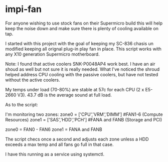 # impi-fan

For anyone wishing to use stock fans on their Supermicro build this will help keep the noise down and make sure there is plenty of cooling available on tap.

I started with this project with the goal of keeping my SC-836 chasis un modified keeping all orignal plug-in play fan in place.  This script works with any X10 generation Supermicro motherboard.

Note:
I found that active coolers SNK-P0048AP4 work best.  I have an air shoud as well but not sure it is really needed.  What I've noticed the shroud helped address CPU cooling with the passive coolers, but have not tested without the active coolers.

My temps under load (70-80%) are stable at 57c for each CPU (2 x E5-2660 V3).  43.7 dB is the average sound at full load.  

As to the script:

I'm monitoring two zones:
zone0 = ['CPU','VRM','DIMM'] #FAN1-6 (Compute Resources)
zone1 = ['SAS','HDD','PCH']  #FANA and FANB (Storage and PCI)

zone0 = FAN0 - FAN6
zone1 = FANA and FANB

The script checs once a second and adjusts each zone unless a HDD exceeds a max temp and all fans go full in that case.

I have this running as a service using systemctl.  
